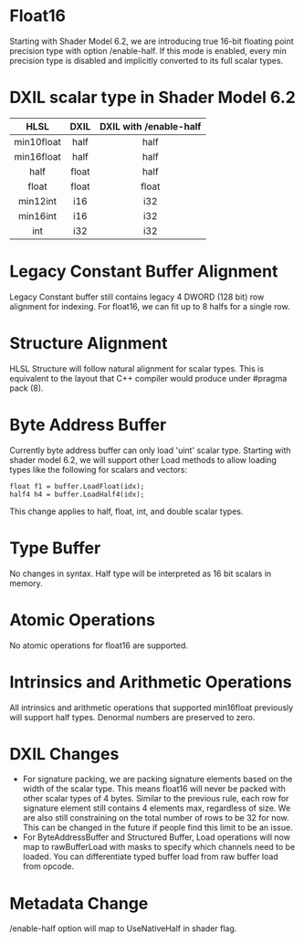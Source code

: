 # Float16

Starting with Shader Model 6.2, we are introducing true 16-bit floating point precision type with option /enable-half. If this mode is enabled, every min precision type is disabled and implicitly converted to its full scalar types.

# DXIL scalar type in Shader Model 6.2

| HLSL          | DXIL       | DXIL with /enable-half      |
| :-----------: | :--------: | :------------------------:  |
| min10float    | half       | half                        |
| min16float    | half       | half                        |
| half          | float      | half                        |
| float         | float      | float                       |
| min12int      | i16        | i32                         |
| min16int      | i16        | i32                         |
| int           | i32        | i32                         |

# Legacy Constant Buffer Alignment

Legacy Constant buffer still contains legacy 4 DWORD (128 bit) row alignment for indexing. For float16, we can fit up to 8 halfs for a single row.

# Structure Alignment

HLSL Structure will follow natural alignment for scalar types. This is equivalent to the layout that C++ compiler would produce under #pragma pack (8).

# Byte Address Buffer

Currently byte address buffer can only load 'uint' scalar type. Starting with shader model 6.2, we will support other Load methods to allow loading types like the following for scalars and vectors:

    float f1 = buffer.LoadFloat(idx);
    half4 h4 = buffer.LoadHalf4(idx);

This change applies to half, float, int, and double scalar types.

# Type Buffer

No changes in syntax. Half type will be interpreted as 16 bit scalars in memory.
    
# Atomic Operations

No atomic operations for float16 are supported.

# Intrinsics and Arithmetic Operations

All intrinsics and arithmetic operations that supported min16float previously will support half types. Denormal numbers are preserved to zero.

# DXIL Changes
- For signature packing, we are packing signature elements based on the width of the scalar type. This means float16 will never be packed with other scalar types of 4 bytes.
Similar to the previous rule, each row for signature element still contains 4 elements max, regardless of size. We are also still constraining on the total number of rows to be 32 for now. 
This can be changed in the future if people find this limit to be an issue.
- For ByteAddressBuffer and Structured Buffer, Load operations will now map to rawBufferLoad with masks to specify which channels need to be loaded. You can differentiate typed buffer load from raw buffer load from opcode.

# Metadata Change

/enable-half option will map to UseNativeHalf in shader flag.
